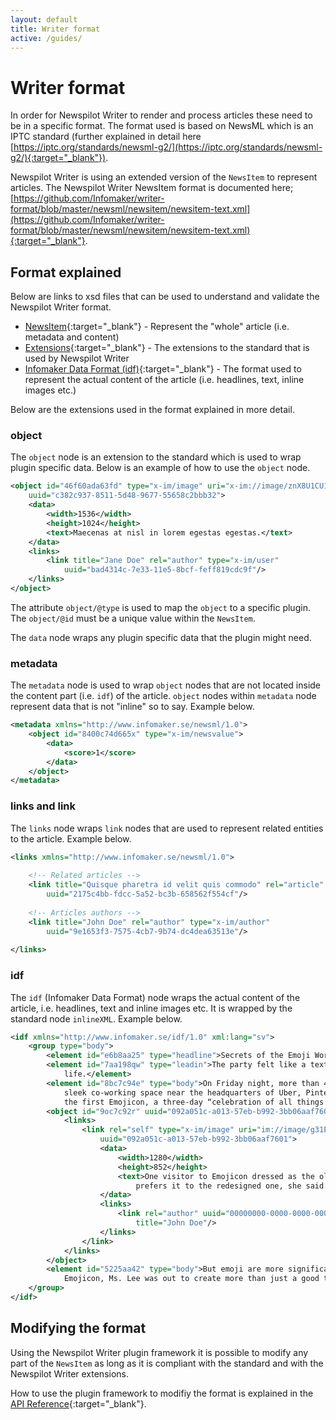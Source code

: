 ```yaml
---
layout: default
title: Writer format
active: /guides/
---
```


# Writer format

In order for Newspilot Writer to render and process articles these need to be in a specific format. The format used is based on NewsML which is an IPTC standard (further explained in detail here [https://iptc.org/standards/newsml-g2/](https://iptc.org/standards/newsml-g2/){:target="_blank"}). 

Newspilot Writer is using an extended version of the `NewsItem` to represent articles. The Newspilot Writer NewsItem format is documented here; [https://github.com/Infomaker/writer-format/blob/master/newsml/newsitem/newsitem-text.xml](https://github.com/Infomaker/writer-format/blob/master/newsml/newsitem/newsitem-text.xml){:target="_blank"}.

## Format explained
Below are links to xsd files that can be used to understand and validate the Newspilot Writer format.

- [NewsItem](https://github.com/Infomaker/writer-format/blob/master/validation_service/xsd/Infomaker-NewsItem_ver1.0.xsd){:target="_blank"} - Represent the "whole" article (i.e. metadata and content)
- [Extensions](https://github.com/Infomaker/writer-format/blob/master/validation_service/xsd/Infomaker-NewsML-Extensions_ver1.0.xsd){:target="_blank"} - The extensions to the standard that is used by Newspilot Writer
- [Infomaker Data Format (idf)](https://github.com/Infomaker/writer-format/blob/master/validation_service/xsd/Infomaker-Data-Format_ver1.0.xsd){:target="_blank"} - The format used to represent the actual content of the article (i.e. headlines, text, inline images etc.)

Below are the extensions used in the format explained in more detail.


### object
The `object` node is an extension to the standard which is used to wrap plugin specific data. Below is an example of how to use the `object` node.

~~~xml
<object id="46f60ada63fd" type="x-im/image" uri="x-im://image/znX8U1CU124n26zu7gb40_jBzSk.jpeg"
    uuid="c382c937-8511-5d48-9677-55658c2bbb32">
    <data>
        <width>1536</width>
        <height>1024</height>
        <text>Maecenas at nisl in lorem egestas egestas.</text>
    </data>
    <links>
        <link title="Jane Doe" rel="author" type="x-im/user" 
        	uuid="bad4314c-7e33-11e5-8bcf-feff819cdc9f"/>
    </links>
</object>
~~~

The attribute `object/@type` is used to map the `object` to a specific plugin. The `object/@id` must be a unique value within the `NewsItem`.

The `data` node wraps any plugin specific data that the plugin might need. 

### metadata
The `metadata` node is used to wrap `object` nodes that are not located inside the content part (i.e. `idf`) of the article. `object` nodes within `metadata` node represent data that is not "inline" so to say. Example below.

~~~xml
<metadata xmlns="http://www.infomaker.se/newsml/1.0">
    <object id="8400c74d665x" type="x-im/newsvalue">
        <data>
            <score>1</score>
        </data>
    </object>
</metadata>
~~~

### links and link
The `links` node wraps `link` nodes that are used to represent related entities to the article. Example below.

~~~xml
<links xmlns="http://www.infomaker.se/newsml/1.0">
    
    <!-- Related articles -->
    <link title="Quisque pharetra id velit quis commodo" rel="article" type="x-im/article"
        uuid="2175c4bb-fdcc-5a52-bc3b-658562f554cf"/>       
    
    <!-- Articles authors -->
    <link title="John Doe" rel="author" type="x-im/author"
        uuid="9e1653f3-7575-4cb7-9b74-dc4dea63513e"/>
    
</links>
~~~

### idf
The `idf` (Infomaker Data Format) node wraps the actual content of the article, i.e. headlines, text and inline images etc. It is wrapped by the standard node `inlineXML`. Example below.

~~~xml
<idf xmlns="http://www.infomaker.se/idf/1.0" xml:lang="sv">
    <group type="body">
        <element id="e6b8aa25" type="headline">Secrets of the Emoji World</element>
        <element id="7aa198qw" type="leadin">The party felt like a text-message bubble brought to
            life.</element>
        <element id="8bc7c94e" type="body">On Friday night, more than 400 people gathered here in a
            sleek co-working space near the headquarters of Uber, Pinterest and Airbnb to kick off
            the first Emojicon, a three-day “celebration of all things emoji.” </element>
        <object id="9oc7c92r" uuid="092a051c-a013-57eb-b992-3bb06aaf7601" type="x-im/image">
            <links>
                <link rel="self" type="x-im/image" uri="im://image/g31EiQrY5juw2yOWXoqH8loLQ8Q.jpeg"
                    uuid="092a051c-a013-57eb-b992-3bb06aaf7601">
                    <data>
                        <width>1280</width>
                        <height>852</height>
                        <text>One visitor to Emojicon dressed as the old peach emoji, because she
                            prefers it to the redesigned one, she said.</text>
                    </data>
                    <links>
                        <link rel="author" uuid="00000000-0000-0000-0000-000000000000"
                            title="John Doe"/>
                    </links>
                </link>
            </links>
        </object>
        <element id="5225aa42" type="body">But emoji are more significant than they seem, and with
            Emojicon, Ms. Lee was out to create more than just a good time. </element>
    </group>
</idf>
~~~

## Modifying the format

Using the Newspilot Writer plugin framework it is possible to modify any part of the `NewsItem` as long as it is compliant with the standard and with the Newspilot Writer extensions.

How to use the plugin framework to modifiy the format is explained in the [API Reference]({{site.url}}{{site.baseurl}}/api-reference/){:target="_blank"}.